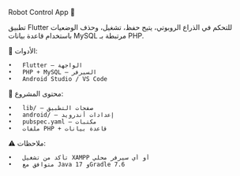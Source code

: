Robot Control App 🤖


تطبيق Flutter للتحكم في الذراع الروبوتي، يتيح حفظ، تشغيل، وحذف الوضعيات باستخدام قاعدة بيانات MySQL مرتبطة بـ PHP.


🔧 الأدوات:


	•	Flutter – الواجهة
	•	PHP + MySQL – السيرفر
	•	Android Studio / VS Code



📂 محتوى المشروع:


	•	lib/ – صفحات التطبيق
	•	android/ – إعدادات أندرويد
	•	pubspec.yaml – مكتبات
	•	ملفات PHP + قاعدة بيانات



⚠ ملاحظات:


	•	تأكد من تشغيل XAMPP أو أي سيرفر محلي
	•	متوافق مع Java 17 وGradle 7.6
